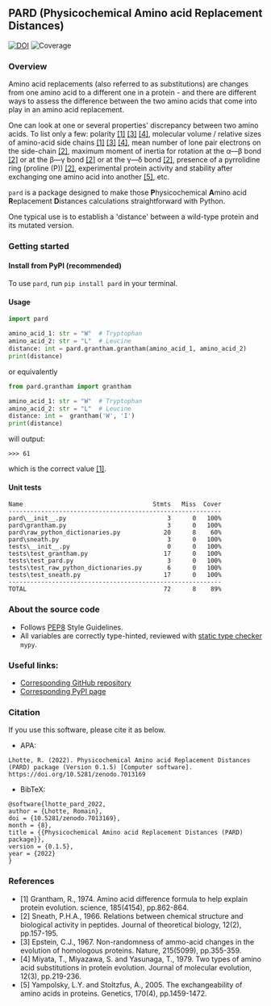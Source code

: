 ## PARD (Physicochemical Amino acid Replacement Distances)
[![DOI](https://zenodo.org/badge/526882024.svg)](https://zenodo.org/badge/latestdoi/526882024)
![Coverage](https://github.com/MICS-Lab/pard/readme_resources/coverage.svg)

### Overview
Amino acid replacements (also referred to as substitutions) are changes from one amino acid to a different one in a
protein - and there are different ways to assess the difference between the two amino acids that come into play in an
amino acid replacement.

One can look at one or several properties' discrepancy between two amino acids.
To list only a few: polarity
[[1]](https://www.science.org/doi/10.1126/science.185.4154.862) [[3]](https://www.nature.com/articles/215355a0) 
[[4]](https://link.springer.com/article/10.1007/BF01732340),
molecular volume / relative sizes of amino-acid side chains 
[[1]](https://www.science.org/doi/10.1126/science.185.4154.862) [[3]](https://www.nature.com/articles/215355a0)
[[4]](https://link.springer.com/article/10.1007/BF01732340), 
mean number of lone pair electrons on the side-chain
[[2]](https://www.sciencedirect.com/science/article/abs/pii/0022519366901123),
maximum moment of inertia for rotation at the α―β bond
[[2]](https://www.sciencedirect.com/science/article/abs/pii/0022519366901123)
or at the β―γ bond [[2]](https://www.sciencedirect.com/science/article/abs/pii/0022519366901123)
or at the γ―δ bond [[2]](https://www.sciencedirect.com/science/article/abs/pii/0022519366901123), 
presence of a pyrrolidine ring (proline (P))
[[2]](https://www.sciencedirect.com/science/article/abs/pii/0022519366901123), 
experimental protein activity and stability after exchanging one amino acid into another
[[5]](https://pubmed.ncbi.nlm.nih.gov/15944362/),
etc.

`pard` is a package designed to make those **P**hysicochemical **A**mino acid **R**eplacement **D**istances calculations
straightforward with Python.

One typical use is to establish a 'distance' between a wild-type protein and its mutated version.


### Getting started
#### Install from PyPI (recommended)
To use `pard`, run `pip install pard` in your terminal.

#### Usage
```py
import pard

amino_acid_1: str = "W"  # Tryptophan
amino_acid_2: str = "L"  # Leucine
distance: int = pard.grantham.grantham(amino_acid_1, amino_acid_2)
print(distance)
```
or equivalently
```py
from pard.grantham import grantham

amino_acid_1: str = "W"  # Tryptophan
amino_acid_2: str = "L"  # Leucine
distance: int =  grantham('W', 'I')
print(distance)
```
will output:
```
>>> 61
```
which is the correct value [[1]](https://www.science.org/doi/10.1126/science.185.4154.862).

#### Unit tests
```
Name                                    Stmts   Miss  Cover
-----------------------------------------------------------
pard\__init__.py                            3      0   100%
pard\grantham.py                            3      0   100%
pard\raw_python_dictionaries.py            20      8    60%
pard\sneath.py                              3      0   100%
tests\__init__.py                           0      0   100%
tests\test_grantham.py                     17      0   100%
tests\test_pard.py                          3      0   100%
tests\test_raw_python_dictionaries.py       6      0   100%
tests\test_sneath.py                       17      0   100%
-----------------------------------------------------------
TOTAL                                      72      8    89%
```


### About the source code
- Follows [PEP8](https://peps.python.org/pep-0008/) Style Guidelines.
- All variables are correctly type-hinted, reviewed with [static type checker](https://mypy.readthedocs.io/en/stable/)
`mypy`.


### Useful links:
- [Corresponding GitHub repository](https://github.com/MICS-Lab/pard)
- [Corresponding PyPI page](https://pypi.org/project/pard/)


### Citation
If you use this software, please cite it as below.

- APA:

`Lhotte, R. (2022). Physicochemical Amino acid Replacement Distances (PARD) package (Version 0.1.5) [Computer software].
https://doi.org/10.5281/zenodo.7013169`

- BibTeX:

```
@software{lhotte_pard_2022,
author = {Lhotte, Romain},
doi = {10.5281/zenodo.7013169},
month = {8},
title = {{Physicochemical Amino acid Replacement Distances (PARD) package}},
version = {0.1.5},
year = {2022}
}
```


### References
- [1] Grantham, R., 1974. Amino acid difference formula to help explain protein evolution. science, 185(4154), 
pp.862-864.
- [2] Sneath, P.H.A., 1966. Relations between chemical structure and biological activity in peptides. Journal of
theoretical biology, 12(2), pp.157-195.
- [3] Epstein, C.J., 1967. Non-randomness of ammo-acid changes in the evolution of homologous proteins. Nature,
215(5099), pp.355-359.
- [4] Miyata, T., Miyazawa, S. and Yasunaga, T., 1979. Two types of amino acid substitutions in protein evolution. 
Journal of molecular evolution, 12(3), pp.219-236.
- [5] Yampolsky, L.Y. and Stoltzfus, A., 2005. The exchangeability of amino acids in proteins. Genetics, 170(4), 
pp.1459-1472.
